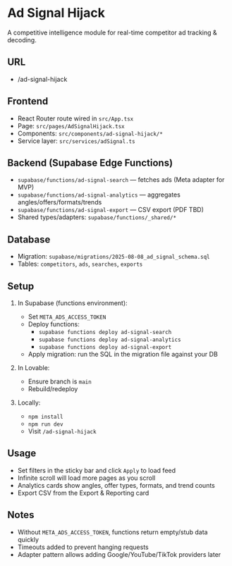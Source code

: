 # Ad Signal Hijack

A competitive intelligence module for real-time competitor ad tracking & decoding.

## URL
- /ad-signal-hijack

## Frontend
- React Router route wired in `src/App.tsx`
- Page: `src/pages/AdSignalHijack.tsx`
- Components: `src/components/ad-signal-hijack/*`
- Service layer: `src/services/adSignal.ts`

## Backend (Supabase Edge Functions)
- `supabase/functions/ad-signal-search` — fetches ads (Meta adapter for MVP)
- `supabase/functions/ad-signal-analytics` — aggregates angles/offers/formats/trends
- `supabase/functions/ad-signal-export` — CSV export (PDF TBD)
- Shared types/adapters: `supabase/functions/_shared/*`

## Database
- Migration: `supabase/migrations/2025-08-08_ad_signal_schema.sql`
- Tables: `competitors`, `ads`, `searches`, `exports`

## Setup
1) In Supabase (functions environment):
   - Set `META_ADS_ACCESS_TOKEN`
   - Deploy functions:
     - `supabase functions deploy ad-signal-search`
     - `supabase functions deploy ad-signal-analytics`
     - `supabase functions deploy ad-signal-export`
   - Apply migration: run the SQL in the migration file against your DB

2) In Lovable:
   - Ensure branch is `main`
   - Rebuild/redeploy

3) Locally:
   - `npm install`
   - `npm run dev`
   - Visit `/ad-signal-hijack`

## Usage
- Set filters in the sticky bar and click `Apply` to load feed
- Infinite scroll will load more pages as you scroll
- Analytics cards show angles, offer types, formats, and trend counts
- Export CSV from the Export & Reporting card

## Notes
- Without `META_ADS_ACCESS_TOKEN`, functions return empty/stub data quickly
- Timeouts added to prevent hanging requests
- Adapter pattern allows adding Google/YouTube/TikTok providers later
